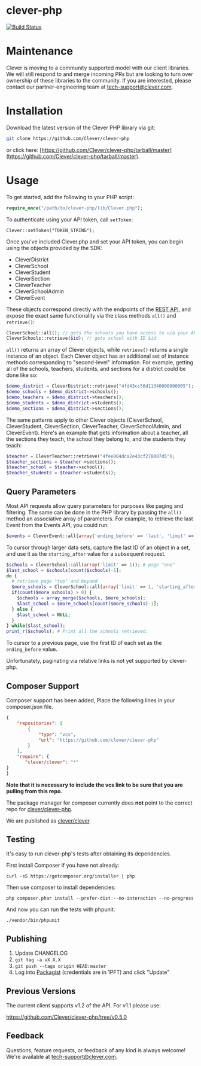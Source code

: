 # clever-php

[![Build Status](https://drone.ops.clever.com/github.com/Clever/clever-php/status.svg?branch=master)](https://drone.ops.clever.com/github.com/Clever/clever-php)

# Maintenance

Clever is moving to a community supported model with our client libraries. We will still respond to and merge incoming PRs but are looking to turn over ownership of these libraries to the community. If you are interested, please contact our partner-engineering team at tech-support@clever.com.

# Installation

Download the latest version of the Clever PHP library via git:

```bash
git clone https://github.com/Clever/clever-php
```

or click here: [https://github.com/Clever/clever-php/tarball/master](https://github.com/Clever/clever-php/tarball/master).


# Usage

To get started, add the following to your PHP script:

```php
require_once("/path/to/clever-php/lib/Clever.php");
```

To authenticate using your API token, call `setToken`:

```
Clever::setToken("TOKEN_STRING");
```

Once you've included Clever.php and set your API token, you can begin using the objects provided by the SDK:

* CleverDistrict
* CleverSchool
* CleverStudent
* CleverSection
* CleverTeacher
* CleverSchoolAdmin
* CleverEvent


These objects correspond directly with the endpoints of the [REST API](https://clever.com/developers/docs), and expose the exact same functionality via the class methods `all()` and `retrieve()`:

```php
CleverSchool::all(); // gets the schools you have access to via your API token.
CleverSchools::retrieve($id); // gets school with ID $id
```

`all()` returns an array of Clever objects, while `retrieve()` returns a single instance of an object. Each Clever object has an additional set of instance methods corresponding to "second-level" information. For example, getting all of the schools, teachers, students, and sections for a district could be done like so:

```php
$demo_district = CleverDistrict::retrieve("4fd43cc56d11340000000005");
$demo_schools = $demo_district->schools();
$demo_teachers = $demo_district->teachers();
$demo_students = $demo_district->students();
$demo_sections = $demo_district->sections();
```

The same patterns apply to other Clever objects (CleverSchool, CleverStudent, CleverSection, CleverTeacher, CleverSchoolAdmin, and CleverEvent). Here's an example that gets information about a teacher, all the sections they teach, the school they belong to, and the students they teach:

```php
$teacher = CleverTeacher::retrieve("4fee004dca2e43cf270007d5");
$teacher_sections = $teacher->sections();
$teacher_school = $teacher->school();
$teacher_students = $teacher->students();
```

## Query Parameters

Most API requests allow query parameters for purposes like paging and filtering. The same can be done in the PHP library by passing the `all()` method an associative array of parameters. For example, to retrieve the last Event from the Events API, you could run:

```php
$events = CleverEvent::all(array('ending_before' => 'last', 'limit' => 1));
```

To cursor through larger data sets, capture the last ID of an object in a set, and use it as the `starting_after` value for a subsequent request.

```php
$schools = CleverSchool::all(array('limit' => 1)); # page "one"
$last_school = $schools[count($schools)-1];
do {
  # retrieve page "two" and beyond
  $more_schools = CleverSchool::all(array('limit' => 1, 'starting_after' => $last_school->id));
  if(count($more_schools) > 0) {
    $schools = array_merge($schools, $more_schools);
    $last_school = $more_schools[count($more_schools)-1];
  } else {
    $last_school = NULL;
  }
} while($last_school);
print_r($schools); # Print all the schools retrieved.
```

To cursor to a previous page, use the first ID of each set as the `ending_before` value.

Unfortunately, paginating via relative links is not yet supported by clever-php.

## Composer Support

Composer support has been added,  Place the following lines in your composer.json file.

```json
{
    "repositories": [
        {
            "type": "vcs",
            "url": "https://github.com/clever/clever-php"
        }
    ],
    "require": {
       "clever/clever": "*"
}
}
```

**Note that it is necessary to include the vcs link to be sure that you are pulling from this repo.**

The package manager for composer currently does **not** point to the correct repo for [clever/clever-php](https://packagist.org/packages/clever/clever-php).

We are published as [clever/clever](https://packagist.org/packages/clever/clever).

## Testing
It's easy to run clever-php's tests after obtaining its dependencies.

First install Composer if you have not already:
```shell
curl -sS https://getcomposer.org/installer | php
```
Then use composer to install dependencies:
```shell
php composer.phar install --prefer-dist --no-interaction --no-progress
```
And now you can run the tests with phpunit:
```shell
./vendor/bin/phpunit
```

## Publishing

1. Update CHANGELOG
1. `git tag -a vX.X.X`
1. `git push --tags origin HEAD:master`
1. Log into [Packagist](https://packagist.org/packages/clever/clever) (credentials are in 1PFT) and click "Update"

## Previous Versions

The current client supports v1.2 of the API. For v1.1 please use:

https://github.com/Clever/clever-php/tree/v0.5.0

## Feedback

Questions, feature requests, or feedback of any kind is always welcome! We're available at [tech-support@clever.com](mailto:tech-support@clever.com).

